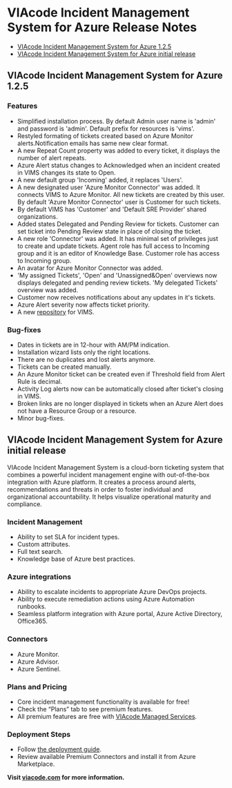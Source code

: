 # VIAcode Incident Management System for Azure Release Notes

<!-- TOC -->
- [VIAcode Incident Management System for Azure 1.2.5](#viacode-incident-management-system-for-azure-120)
- [VIAcode Incident Management System for Azure initial release](#viacode-incident-management-system-for-azure-initial-release)  
<!-- TOC END -->

## VIAcode Incident Management System for Azure 1.2.5

### Features

- Simplified installation process. By default Admin user name is 'admin' and password is 'admin'. Default prefix for resources is 'vims'.
- Restyled formating of tickets created based on Azure Monitor alerts.Notification emails has same new clear format.
- A new Repeat Count property was added to every ticket, it displays the number of alert repeats.
- Azure Alert status changes to Acknowledged when an incident created in VIMS changes its state to Open.
- A new default group 'Incoming' added, it replaces 'Users'.
- A new designated user 'Azure Monitor Connector' was added. It connects VIMS to Azure Monitor. All new tickets are created by this user. By default 'Azure Monitor Connector' user is Customer for such tickets.
- By default VIMS has 'Customer' and 'Default SRE Provider' shared organizations.
- Added states Delegated and Pending Review for tickets. Customer can set ticket into Pending Review state in place of closing the ticket.
- A new role 'Connector' was added. It has minimal set of privileges just to create and update tickets. Agent role has full access to Incoming group and it is an editor of Knowledge Base. Customer role has access to Incoming group.
- An avatar for Azure Monitor Connector was added.
- 'My assigned Tickets', 'Open' and 'Unassigned&Open' overviews now displays delegated and pending review tickets. 'My delegated Tickets' overview was added.
- Customer now receives notifications about any updates in it's tickets.
- Azure Alert severity now affects ticket priority.
- A new [repository](https://github.com/VIAcode/VIAcode-Incident-Management-System) for VIMS.

### Bug-fixes

- Dates in tickets are in 12-hour with AM/PM indication.
- Installation wizard lists only the right locations.
- There are no duplicates and lost alerts anymore.
- Tickets can be created manually.
- An Azure Monitor ticket can be created even if Threshold field from Alert Rule is decimal.
- Activity Log alerts now can be automatically closed after ticket's closing in VIMS.
- Broken links are no longer displayed in tickets when an Azure Alert does not have a Resource Group or a resource.
- Minor bug-fixes.

## VIAcode Incident Management System for Azure initial release

VIAcode Incident Management System is a cloud-born ticketing system that combines a powerful incident management engine with out-of-the-box integration with Azure platform. It creates a process around alerts, recommendations and threats in order to foster individual and organizational accountability. It helps visualize operational maturity and compliance.

### Incident Management

- Ability to set SLA for incident types.
- Custom attributes.
- Full text search.
- Knowledge base of Azure best practices.

### Azure integrations

- Ability to escalate incidents to appropriate Azure DevOps projects.
- Ability to execute remediation actions using Azure Automation runbooks.
- Seamless platform integration with Azure portal, Azure Active Directory, Office365.

### Connectors

- Azure Monitor.
- Azure Advisor.
- Azure Sentinel.

### Plans and Pricing

- Core incident management functionality is available for free!
- Check the “Plans” tab to see premium features.
- All premium features are free with [VIAcode Managed Services](https://azuremarketplace.microsoft.com/en-us/marketplace/apps/viacode_consulting-1089577.viacodems?tab=Overview&flightCodes=viacode).

### Deployment Steps

- Follow [the deployment guide](https://github.com/VIAcode/VIAcode-Incident-Management-System-for-Azure/blob/master/VIAcode%20Incident%20Management%20System%20for%20Azure%20deployment%20and%20%D1%81onfiguration%20guide.md).
- Review available Premium Connectors and install it from Azure Marketplace.

**Visit [viacode.com](https://www.viacode.com) for more information.**
